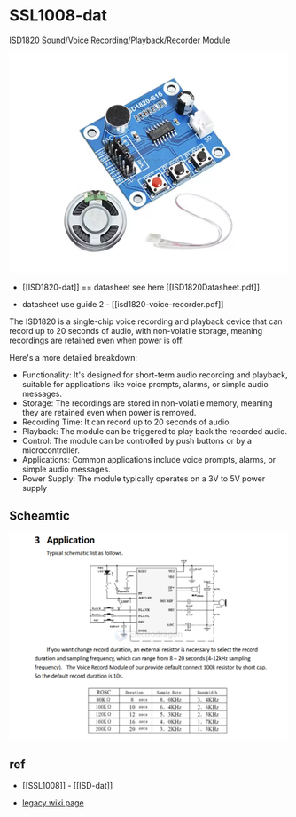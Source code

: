 
# SSL1008-dat

[ISD1820 Sound/Voice Recording/Playback/Recorder Module](https://www.electrodragon.com/product/isd1820-soundvoice-recording-playback-recorder-module-board/)

![](2025-04-01-15-45-55.png)

- [[ISD1820-dat]] == datasheet see here [[ISD1820Datasheet.pdf]].

- datasheet use guide 2 - [[isd1820-voice-recorder.pdf]]

The ISD1820 is a single-chip voice recording and playback device that can record up to 20 seconds of audio, with non-volatile storage, meaning recordings are retained even when power is off. 

Here's a more detailed breakdown:

- Functionality: It's designed for short-term audio recording and playback, suitable for applications like voice prompts, alarms, or simple audio messages. 
- Storage: The recordings are stored in non-volatile memory, meaning they are retained even when power is removed. 
- Recording Time: It can record up to 20 seconds of audio. 
- Playback: The module can be triggered to play back the recorded audio. 
- Control: The module can be controlled by push buttons or by a microcontroller. 
- Applications: Common applications include voice prompts, alarms, or simple audio messages. 
- Power Supply: The module typically operates on a 3V to 5V power supply 

## Scheamtic 

![](2025-04-01-15-43-20.png)


## ref 

- [[SSL1008]] - [[ISD-dat]]

- [legacy wiki page](https://w.electrodragon.com/w/Sound_Playback)

